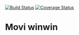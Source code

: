 [![Build Status](https://travis-ci.org/guhiter/Movi.svg?branch=master)](https://travis-ci.org/guhiter/Movi)
[![Coverage Status](https://coveralls.io/repos/guhiter/Movi/badge.svg?branch=master&service=github)](https://coveralls.io/github/guhiter/Movi?branch=master)

# Movi winwin
